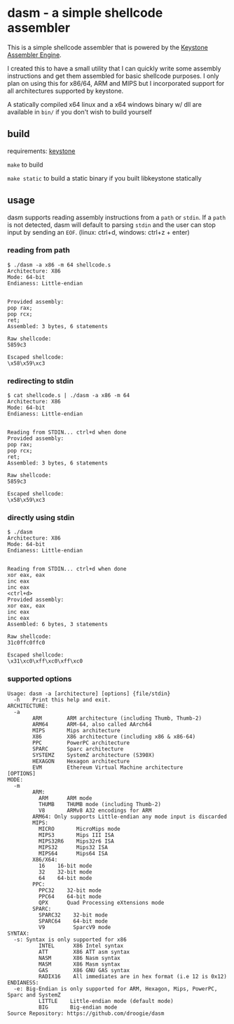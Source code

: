 # dasm - a simple shellcode assembler

This is a simple shellcode assembler that is powered by the [Keystone Assembler Engine](https://www.keystone-engine.org/).

I created this to have a small utility that I can quickly write some assembly instructions and get them assembled for basic shellcode purposes. I only plan on using this for x86/64, ARM and MIPS but I incorporated support for all architectures supported by keystone.

A statically compiled x64 linux and a x64 windows binary w/ dll are available in `bin/` if you don't wish to build yourself

## build

requirements: [keystone](https://www.keystone-engine.org/)

`make` to build

`make static` to build a static binary if you built libkeystone statically

## usage

dasm supports reading assembly instructions from a `path` or `stdin`.  If a `path` is  not detected, dasm will default to parsing `stdin` and the user can stop input by sending an `EOF`. (linux: ctrl+d, windows: ctrl+z + enter)

### reading from path

```
$ ./dasm -a x86 -m 64 shellcode.s 
Architecture: X86
Mode: 64-bit
Endianess: Little-endian


Provided assembly:
pop rax;
pop rcx;
ret;
Assembled: 3 bytes, 6 statements

Raw shellcode:
5859c3

Escaped shellcode:
\x58\x59\xc3
```

### redirecting to stdin

```
$ cat shellcode.s | ./dasm -a x86 -m 64
Architecture: X86
Mode: 64-bit
Endianess: Little-endian


Reading from STDIN... ctrl+d when done
Provided assembly:
pop rax;
pop rcx;
ret;
Assembled: 3 bytes, 6 statements

Raw shellcode:
5859c3

Escaped shellcode:
\x58\x59\xc3
```

### directly using stdin

```
$ ./dasm 
Architecture: X86
Mode: 64-bit
Endianess: Little-endian


Reading from STDIN... ctrl+d when done
xor eax, eax
inc eax
inc eax
<ctrl+d>
Provided assembly:
xor eax, eax
inc eax
inc eax
Assembled: 6 bytes, 3 statements

Raw shellcode:
31c0ffc0ffc0

Escaped shellcode:
\x31\xc0\xff\xc0\xff\xc0
```

### supported options

```
Usage: dasm -a [architecture] [options] {file/stdin} 
  -h    Print this help and exit.
ARCHITECTURE:
  -a
        ARM        ARM architecture (including Thumb, Thumb-2)
        ARM64      ARM-64, also called AArch64
        MIPS       Mips architecture
        X86        X86 architecture (including x86 & x86-64)
        PPC        PowerPC architecture
        SPARC      Sparc architecture
        SYSTEMZ    SystemZ architecture (S390X)
        HEXAGON    Hexagon architecture
        EVM        Ethereum Virtual Machine architecture
[OPTIONS]
MODE:
  -m
        ARM:
          ARM      ARM mode
          THUMB    THUMB mode (including Thumb-2)
          V8       ARMv8 A32 encodings for ARM
        ARM64: Only supports Little-endian any mode input is discarded
        MIPS:
          MICRO       MicroMips mode
          MIPS3       Mips III ISA
          MIPS32R6    Mips32r6 ISA
          MIPS32      Mips32 ISA
          MIPS64      Mips64 ISA
        X86/X64:
          16    16-bit mode
          32    32-bit mode
          64    64-bit mode
        PPC:
          PPC32    32-bit mode
          PPC64    64-bit mode
          QPX      Quad Processing eXtensions mode
        SPARC:
          SPARC32    32-bit mode
          SPARC64    64-bit mode
          V9         SparcV9 mode
SYNTAX:
  -s: Syntax is only supported for x86
          INTEL      X86 Intel syntax
          ATT        X86 ATT asm syntax
          NASM       X86 Nasm syntax
          MASM       X86 Masm syntax
          GAS        X86 GNU GAS syntax
          RADIX16    All immediates are in hex format (i.e 12 is 0x12)
ENDIANESS:
  -e: Big-Endian is only supported for ARM, Hexagon, Mips, PowerPC, Sparc and SystemZ
          LITTLE    Little-endian mode (default mode)
          BIG       Big-endian mode
Source Repository: https://github.com/droogie/dasm
```

